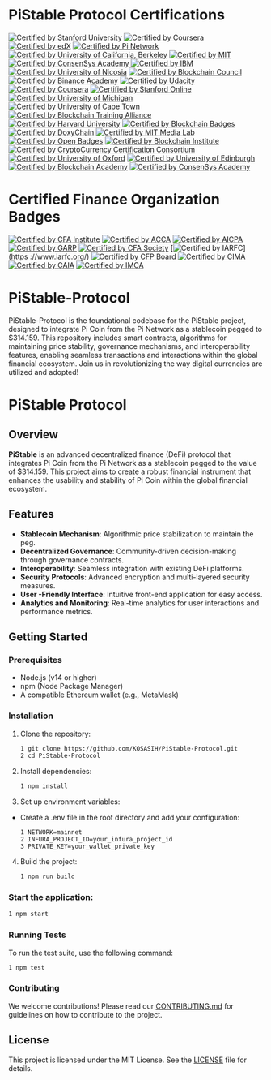 # PiStable Protocol Certifications

[![Certified by Stanford University](https://img.shields.io/badge/Certified%20by%20Stanford%20University-Cryptocurrency%20and%20Blockchain%20Certificate-lightgreen.svg)](https://online.stanford.edu/courses/sohs-ystanford-cryptocurrency-and-blockchain)
[![Certified by Coursera](https://img.shields.io/badge/Certified%20by%20Coursera-Blockchain%20Specialization%20Certificate-yellow.svg)](https://www.coursera.org/specializations/blockchain)
[![Certified by edX](https://img.shields.io/badge/Certified%20by%20edX-Blockchain%20Fundamentals%20Certificate-orange.svg)](https://www.edx.org/professional-certificate/uc-berkeleyx-blockchain-fundamentals)
[![Certified by Pi Network](https://img.shields.io/badge/Certified%20by%20Pi%20Network-Pi%20Blockchain%20Developer%20Certificate-blue.svg)](https://minepi.com/)
[![Certified by University of California, Berkeley](https://img.shields.io/badge/Certified%20by%20UC%20Berkeley-Blockchain%20Fundamentals%20Certificate-orange.svg)](https://www.edx.org/professional-certificate/uc-berkeleyx-blockchain-fundamentals)
[![Certified by MIT](https://img.shields.io/badge/Certified%20by%20MIT-Blockchain%20Technologies%20Certificate-blue.svg)](https://www.edx.org/professional-certificate/mitx-blockchain-technologies)
[![Certified by ConsenSys Academy](https://img.shields.io/badge/Certified%20by%20ConsenSys%20Academy-Ethereum%20Developer%20Certificate-purple.svg)](https://consensys.net/academy/bootcamp/)
[![Certified by IBM](https://img.shields.io/badge/Certified%20by%20IBM-Blockchain%20Foundation%20Developer%20Certificate-lightblue.svg)](https://www.ibm.com/training/course/ibm-blockchain-foundation-developer)
[![Certified by University of Nicosia](https://img.shields.io/badge/Certified%20by%20University%20of%20Nicosia-Master%20in%20Digital%20Currency%20Certificate-green.svg)](https://www.unic.ac.cy/blockchain/)
[![Certified by Blockchain Council](https://img.shields.io/badge/Certified%20by%20Blockchain%20Council-Certified%20Blockchain%20Expert%20Certificate-lightgrey.svg)](https://www.blockchain-council.org/certifications/certified-blockchain-expert/)
[![Certified by Binance Academy](https://img.shields.io/badge/Certified%20by%20Binance%20Academy-Binance%20Blockchain%20Developer%20Certificate-yellow.svg)](https://academy.binance.com/en/certifications)
[![Certified by Udacity](https://img.shields.io/badge/Certified%20by%20Udacity-Blockchain%20Developer%20Nanodegree%20Certificate-blue.svg)](https://www.udacity.com/course/blockchain-developer-nanodegree--nd1309)
[![Certified by Coursera](https://img.shields.io/badge/Certified%20by%20Coursera-Blockchain%20Basics%20Certificate-orange.svg)](https://www.coursera.org/learn/blockchain-basics)
[![Certified by Stanford Online](https://img.shields.io/badge/Certified%20by%20Stanford%20Online-Blockchain%20Fundamentals%20Certificate-lightgreen.svg)](https://online.stanford.edu/courses/sohs-ystanford-blockchain-fundamentals)
[![Certified by University of Michigan](https://img.shields.io/badge/Certified%20by%20University%20of%20Michigan-Blockchain%20Applications%20Certificate-blue.svg)](https://www.coursera.org/learn/blockchain-applications)
[![Certified by University of Cape Town](https://img.shields.io/badge/Certified%20by%20UCT-Blockchain%20Fundamentals%20Certificate-orange.svg)](https://www.edx.org/professional-certificate/uct-blockchain-fundamentals)
[![Certified by Blockchain Training Alliance](https://img.shields.io/badge/Certified%20by%20Blockchain%20Training%20Alliance-Certified%20Blockchain%20Developer%20Certificate-purple.svg)](https://www.blockchaintrainingalliance.com/certifications/)
[![Certified by Harvard University](https://img.shields.io/badge/Certified%20by%20Harvard%20University-Blockchain%20and%20Bitcoin%20Technologies%20Certificate-red.svg)](https://online-learning.harvard.edu/course/blockchain-and-bitcoin-technologies)
[![Certified by Blockchain Badges](https://img.shields.io/badge/Certified%20by%20Blockchain%20Badges-Digital%20Badge%20Solution%20Certificate-blue.svg)](https://www.blockchainbadges.com/)
[![Certified by DoxyChain](https://img.shields.io/badge/Certified%20by%20DoxyChain-Microcredentials%20on%20Blockchain%20Certificate-orange.svg)](https://www.doxychain.com/)
[![Certified by MIT Media Lab](https://img.shields.io/badge/Certified%20by%20MIT%20Media%20Lab-Digital%20Credentials%20Certificate-lightblue.svg)](https://media.mit.edu/)
[![Certified by Open Badges](https://img.shields.io/badge/Certified%20by%20Open%20Badges-Open%20Badges%20Standard%20Certificate-green.svg)](http://openbadges.org/)
[![Certified by Blockchain Institute](https://img.shields.io/badge/Certified%20by%20Blockchain%20Institute-Blockchain%20Fundamentals%20Certificate-lightgrey.svg)](https://www.blockchaininstitute.org/)
[![Certified by CryptoCurrency Certification Consortium](https://img.shields.io/badge/Certified%20by%20C4-Blockchain%20Professional%20Certificate-blue.svg)](https://cryptoconsortium.org/)
[![Certified by University of Oxford](https://img.shields.io/badge/Certified%20by%20University%20of%20Oxford-Blockchain%20Strategy%20Certificate-green.svg)](https://www.sbs.ox.ac.uk/exec-education/online-programmes/blockchain-strategy)
[![Certified by University of Edinburgh](https://img.shields.io/badge/Certified%20by%20University%20of%20Edinburgh-Blockchain%20Technologies%20Certificate-orange.svg)](https://www.ed.ac.uk/)
[![Certified by Blockchain Academy](https://img.shields.io/badge/Certified%20by%20Blockchain%20Academy-Certified%20Blockchain%20Expert%20Certificate-purple.svg)](https://www.blockchainacademy.com/)
[![Certified by ConsenSys Academy](https://img.shields.io/badge/Certified%20by%20ConsenSys%20Academy-Blockchain%20Developer%20Certificate-orange.svg)](https://consensys.net/academy/)

# Certified Finance Organization Badges

[![Certified by CFA Institute](https://img.shields.io/badge/Certified%20by%20CFA%20Institute-CFA%20Charterholder-green.svg)]( https://www.cfainstitute.org/)
[![Certified by ACCA](https://img.shields.io/badge/Certified%20by%20ACCA-ACCA%20Member-blue.svg)](https://www.accaglobal.com/)
[![Certified by AICPA](https://img.shields.io/badge/Certified%20by%20AICPA-CPA%20Certification-orange.svg)](https://www.aicpa.org/)
[![Certified by GARP](https://img.shields.io/badge/Certified%20by%20GARP-FRM%20Certification-red.svg)](https://www.garp.org/)
[![Certified by CFA Society](https://img.shields.io/badge/Certified%20by%20CFA%20Society-CFA%20Society%20Member-purple.svg)](https://www.cfainstitute.org/)
[![Certified by IARFC](https://img.shields.io/badge/Certified%20by%20IARFC-IARFC%20Member-blue.svg)](https  ://www.iarfc.org/)
[![Certified by CFP Board](https://img.shields.io/badge/Certified%20by%20CFP%20Board-CFP%20Certification-orange.svg)](https://www.cfp.net/)
[![Certified by CIMA](https://img.shields.io/badge/Certified%20by%20CIMA-CIMA%20Chartered%20Global%20Management%20Accountant-green.svg)](https://www.cimaglobal.com/)
[![Certified by CAIA](https://img.shields.io/badge/Certified%20by%20CAIA-CAIA%20Charterholder-purple.svg)](https://caia.org/)
[![Certified by IMCA](https://img.shields.io/badge/Certified%20by%20IMCA-CIMA%20Certification-red.svg)](https://www.imca.org/)

# PiStable-Protocol
PiStable-Protocol is the foundational codebase for the PiStable project, designed to integrate Pi Coin from the Pi Network as a stablecoin pegged to $314.159. This repository includes smart contracts, algorithms for maintaining price stability, governance mechanisms, and interoperability features, enabling seamless transactions and interactions within the global financial ecosystem. Join us in revolutionizing the way digital currencies are utilized and adopted!

# PiStable Protocol

## Overview

**PiStable** is an advanced decentralized finance (DeFi) protocol that integrates Pi Coin from the Pi Network as a stablecoin pegged to the value of $314.159. This project aims to create a robust financial instrument that enhances the usability and stability of Pi Coin within the global financial ecosystem.

## Features

- **Stablecoin Mechanism**: Algorithmic price stabilization to maintain the peg.
- **Decentralized Governance**: Community-driven decision-making through governance contracts.
- **Interoperability**: Seamless integration with existing DeFi platforms.
- **Security Protocols**: Advanced encryption and multi-layered security measures.
- **User -Friendly Interface**: Intuitive front-end application for easy access.
- **Analytics and Monitoring**: Real-time analytics for user interactions and performance metrics.

## Getting Started

### Prerequisites

- Node.js (v14 or higher)
- npm (Node Package Manager)
- A compatible Ethereum wallet (e.g., MetaMask)

### Installation

1. Clone the repository:
   ```bash
   1 git clone https://github.com/KOSASIH/PiStable-Protocol.git
   2 cd PiStable-Protocol
   ```

2. Install dependencies:

   ```bash
   1 npm install
   ```
   
3. Set up environment variables:

- Create a .env file in the root directory and add your configuration:

   ```plaintext
   1 NETWORK=mainnet
   2 INFURA_PROJECT_ID=your_infura_project_id
   3 PRIVATE_KEY=your_wallet_private_key
   ```

4. Build the project:

   ```bash
   1 npm run build
   ```
   
### Start the application:

```bash
1 npm start
```

### Running Tests
To run the test suite, use the following command:

```bash
1 npm test
```

### Contributing
We welcome contributions! Please read our [CONTRIBUTING.md](CONTRIBUTING.md) for guidelines on how to contribute to the project.

## License
This project is licensed under the MIT License. See the [LICENSE](LICENSE) file for details.

